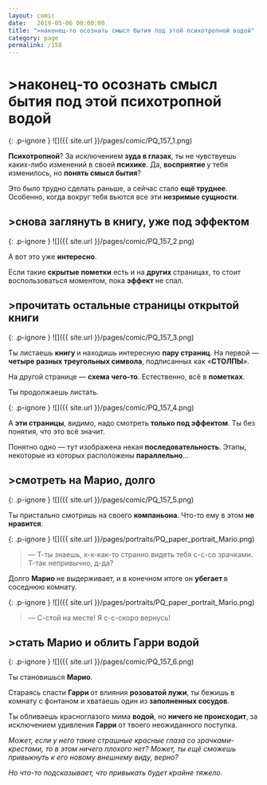 ```yaml
---
layout: comic
date:   2019-05-06 00:00:00 
title: ">наконец-то осознать смысл бытия под этой психотропной водой"
category: page
permalink: /158
---
```

# >наконец-то осознать смысл бытия под этой психотропной водой

{: .p-ignore }
![]({{ site.url }}/pages/comic/PQ_157_1.png)

<strong>Психотропной</strong>? За исключением <strong>зуда в глазах</strong>, ты не чувствуешь каких-либо изменений в своей <strong>психике</strong>. Да, <strong>восприятие </strong>у тебя изменилось, но <strong>понять смысл бытия</strong>?

Это было трудно сделать раньше, а сейчас стало <strong>ещё труднее</strong>. Особенно, когда вокруг тебя вьются все эти <strong>незримые сущности</strong>.

## >снова заглянуть в книгу, уже под эффектом

{: .p-ignore }
![]({{ site.url }}/pages/comic/PQ_157_2.png)

А вот это уже <strong>интересно</strong>.

Если такие <strong>скрытые пометки</strong> есть и на <strong>других </strong>страницах, то стоит воспользоваться моментом, пока <strong>эффект </strong>не спал.

## >прочитать остальные страницы открытой книги

{: .p-ignore }
![]({{ site.url }}/pages/comic/PQ_157_3.png)

Ты листаешь <strong>книгу </strong>и находишь интересную <strong>пару страниц</strong>. На первой — <strong>четыре разных треугольных символа</strong>, подписанных как «<strong>СТОЛПЫ</strong>». 

На другой странице — <strong>схема чего-то</strong>. Естественно, всё в <strong>пометках</strong>.

Ты продолжаешь листать.

{: .p-ignore }
![]({{ site.url }}/pages/comic/PQ_157_4.png)

А <strong>эти страницы</strong>, видимо, надо смотреть <strong>только под эффектом</strong>. Ты без понятия, что это всё значит.

Понятно одно — тут изображена некая <strong>последовательность</strong>. Этапы, некоторые из которых расположены <strong>параллельно</strong>…

## >смотреть на Марио, долго

{: .p-ignore }
![]({{ site.url }}/pages/comic/PQ_157_5.png)

Ты пристально смотришь на своего <strong>компаньона</strong>. Что-то ему в этом <strong>не нравится</strong>.

{: .p-ignore }
![]({{ site.url }}/pages/portraits/PQ_paper_portrait_Mario.png)

<blockquote>— Т-ты знаешь, к-к-как-то странно видеть тебя с-с-со зрачками. Т-так непривычно, д-да?</blockquote>

Долго <strong>Марио </strong>не выдерживает, и в конечном итоге он <strong>убегает </strong>в соседнюю комнату.

{: .p-ignore }
![]({{ site.url }}/pages/portraits/PQ_paper_portrait_Mario.png)

<blockquote>— С-стой на месте! Я с-с-скоро вернусь!</blockquote>

## >стать Марио и облить Гарри водой

{: .p-ignore }
![]({{ site.url }}/pages/comic/PQ_157_6.png)

Ты становишься <strong>Марио</strong>.

Стараясь спасти <strong>Гарри </strong>от влияния <strong>розоватой лужи</strong>, ты бежишь в комнату с фонтаном и хватаешь один из <strong>заполненных сосудов</strong>.

Ты обливаешь красноглазого мима <strong>водой</strong>, но <strong>ничего не происходит</strong>, за исключением удивления <strong>Гарри </strong>от твоего неожиданного поступка.

<em>Может, если у него такие страшные красные глаза со зрачками-крестами, то в этом ничего плохого нет? Может, ты ещё сможешь привыкнуть к его новому внешнему виду, верно?</em>

<em>Но что-то подсказывает, что привыкать будет крайне тяжело.</em>
